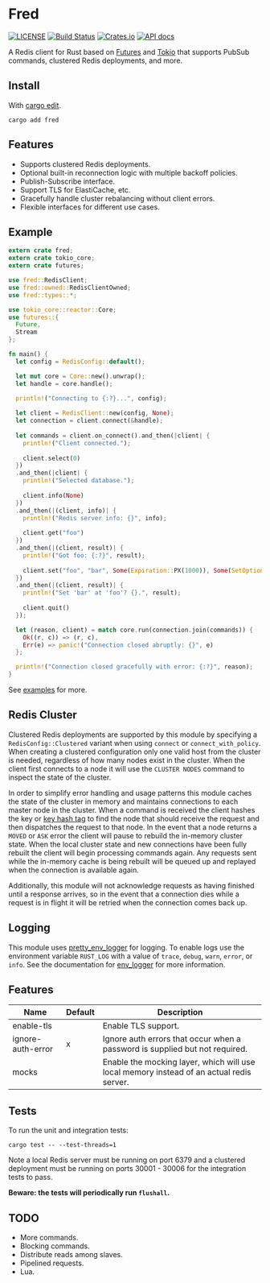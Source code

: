 Fred
====

[![LICENSE](https://img.shields.io/badge/license-MIT-blue.svg)](LICENSE)
[![Build Status](https://travis-ci.org/azuqua/fred.rs.svg?branch=master)](https://travis-ci.org/azuqua/fred.rs)
[![Crates.io](https://img.shields.io/crates/v/fred.svg)](https://crates.io/crates/fred)
[![API docs](https://docs.rs/fred/badge.svg)](https://docs.rs/fred)

A Redis client for Rust based on [Futures](https://github.com/alexcrichton/futures-rs) and [Tokio](https://tokio.rs/) that supports PubSub commands, clustered Redis deployments, and more.

## Install

With [cargo edit](https://github.com/killercup/cargo-edit).

```
cargo add fred
```

## Features

* Supports clustered Redis deployments.
* Optional built-in reconnection logic with multiple backoff policies.
* Publish-Subscribe interface.
* Support TLS for ElastiCache, etc.
* Gracefully handle cluster rebalancing without client errors.
* Flexible interfaces for different use cases.

## Example

```rust
extern crate fred;
extern crate tokio_core;
extern crate futures;

use fred::RedisClient;
use fred::owned::RedisClientOwned;
use fred::types::*;

use tokio_core::reactor::Core;
use futures::{
  Future,
  Stream
};

fn main() {
  let config = RedisConfig::default();

  let mut core = Core::new().unwrap();
  let handle = core.handle();

  println!("Connecting to {:?}...", config);
  
  let client = RedisClient::new(config, None);
  let connection = client.connect(&handle);
  
  let commands = client.on_connect().and_then(|client| {
    println!("Client connected.");
    
    client.select(0)
  })
  .and_then(|client| {
    println!("Selected database.");
    
    client.info(None)
  })
  .and_then(|(client, info)| {
    println!("Redis server info: {}", info);
    
    client.get("foo")
  })
  .and_then(|(client, result)| {
    println!("Got foo: {:?}", result);
    
    client.set("foo", "bar", Some(Expiration::PX(1000)), Some(SetOptions::NX))
  })
  .and_then(|(client, result)| {
    println!("Set 'bar' at 'foo'? {}.", result);
    
    client.quit()
  });

  let (reason, client) = match core.run(connection.join(commands)) {
    Ok((r, c)) => (r, c),
    Err(e) => panic!("Connection closed abruptly: {}", e) 
  };

  println!("Connection closed gracefully with error: {:?}", reason);
}
```

See [examples](https://github.com/azuqua/fred.rs/tree/master/examples) for more.

## Redis Cluster

Clustered Redis deployments are supported by this module by specifying a `RedisConfig::Clustered` variant when using `connect` or `connect_with_policy`. When creating a clustered configuration only one valid host from the cluster is needed, regardless of how many nodes exist in the cluster. When the client first connects to a node it will use the `CLUSTER NODES` command to inspect the state of the cluster.

In order to simplify error handling and usage patterns this module caches the state of the cluster in memory and maintains connections to each master node in the cluster. When a command is received the client hashes the key or [key hash tag](https://redis.io/topics/cluster-spec#keys-hash-tags) to find the node that should receive the request and then dispatches the request to that node. In the event that a node returns a `MOVED` or `ASK` error the client will pause to rebuild the in-memory cluster state. When the local cluster state and new connections have been fully rebuilt the client will begin processing commands again. Any requests sent while the in-memory cache is being rebuilt will be queued up and replayed when the connection is available again. 

Additionally, this module will not acknowledge requests as having finished until a response arrives, so in the event that a connection dies while a request is in flight it will be retried when the connection comes back up.

## Logging

This module uses [pretty_env_logger](https://github.com/seanmonstar/pretty-env-logger) for logging. To enable logs use the environment
variable `RUST_LOG` with a value of `trace`, `debug`, `warn`, `error`, or `info`. See the documentation for [env_logger](http://rust-lang-nursery.github.io/log/env_logger/) for more information. 

## Features

|    Name            | Default | Description                                                                              |
|------------------- |---------|----------------------------------------------------------------------------------------- |
| enable-tls         |         | Enable TLS support.                                                                      |
| ignore-auth-error  |    x    | Ignore auth errors that occur when a password is supplied but not required.              |
| mocks              |         | Enable the mocking layer, which will use local memory instead of an actual redis server. |

## Tests

To run the unit and integration tests:

```
cargo test -- --test-threads=1
```

Note a local Redis server must be running on port 6379 and a clustered deployment must be running on ports 30001 - 30006 for the integration tests to pass.

**Beware: the tests will periodically run `flushall`.**

## TODO

* More commands.
* Blocking commands.
* Distribute reads among slaves.
* Pipelined requests.
* Lua.
